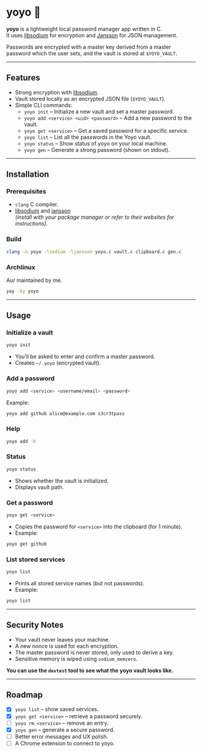 # yoyo 🔑

**yoyo** is a lightweight local password manager app written in C.  
It uses [libsodium](https://doc.libsodium.org/) for encryption and [Jansson](https://digip.org/jansson/) for JSON management.

Passwords are encrypted with a master key derived from a master password which the user sets, and the vault is stored at `$YOYO_VAULT`.

---

## Features
- Strong encryption with [libsodium](https://doc.libsodium.org/).
- Vault stored locally as an encrypted JSON file (`$YOYO_VAULT`).
- Simple CLI commands:
  - `yoyo init` – Initialize a new vault and set a master password.
  - `yoyo add <service> <uid> <password>` – Add a new password to the vault.
  - `yoyo get <service>` – Get a saved password for a specific service.
  - `yoyo list` – List all the passwords in the Yoyo vault.
  - `yoyo status` – Show status of yoyo on your local machine.
  - `yoyo gen` – Generate a strong password (shown on stdout).

---

## Installation

### Prerequisites
- `clang` C compiler.
- [libsodium](https://doc.libsodium.org/) and [jansson](https://jansson.readthedocs.io/en/latest/)  
  *(install with your package manager or refer to their websites for instructions).*

### Build
```bash
clang -o yoyo -lsodium -ljansson yoyo.c vault.c clipboard.c gen.c
```

### Archlinux
Aur maintained by me.
```bash
yay -Sy yoyo
```

---

## Usage

### Initialize a vault
```bash
yoyo init
```

- You’ll be asked to enter and confirm a master password.
- Creates `~/.yoyo` (encrypted vault).

### Add a password
```bash
yoyo add <service> <username/email> <password>
```

Example:
```bash
yoyo add github alice@example.com s3cr3tpass
```

### Help
```bash
yoyo add -h
```

### Status
```bash
yoyo status
```

- Shows whether the vault is initialized.
- Displays vault path.

### Get a password
```bash
yoyo get <service>
```

- Copies the password for `<service>` into the clipboard (for 1 minute).
- Example:
```bash
yoyo get github
```

### List stored services
```bash
yoyo list
```

- Prints all stored service names (but not passwords).
- Example:
```bash
yoyo list
```

---

## Security Notes

- Your vault never leaves your machine.
- A new nonce is used for each encryption.
- The master password is never stored, only used to derive a key.
- Sensitive memory is wiped using `sodium_memzero`.

**You can use the `devtest` tool to see what the yoyo vault looks like.** 

---

## Roadmap

- [x] `yoyo list` – show saved services.
- [x] `yoyo get <service>` – retrieve a password securely.
- [ ] `yoyo rm <service>` – remove an entry.
- [x] `yoyo gen` – generate a secure password.
- [ ] Better error messages and UX polish.
- [ ] A Chrome extension to connect to yoyo.
